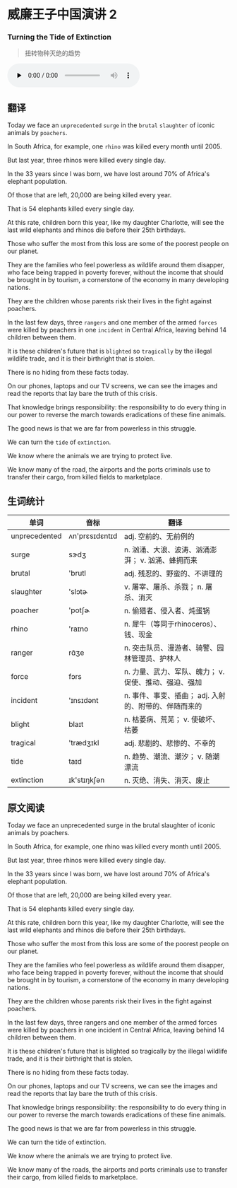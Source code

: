 # 威廉王子中国演讲 2
### Turning the Tide of Extinction
>扭转物种灭绝的趋势

<audio id="audio" controls="" controlsList="nodownload" oncontextmenu="return false" preload="none">
    <source id="mp3" src="../audio/2019-May/Turning the Tide of Extinction.mp3">
</audio>

## 翻译
Today we face an `unprecedented` `surge` in the `brutal` `slaughter` of iconic animals by `poachers`.

In South Africa, for example, one `rhino` was kiiled every month until 2005.

But last year, three rhinos were killed every single day.

In the 33 years since I was born, we have lost around 70% of Africa's elephant population.

Of those that are left, 20,000 are being killed every year.

That is 54 elephants killed every single day.

At this rate, children born this year, like my daughter Charlotte, will see the last wild elephants and rhinos die before their 25th birthdays.

Those who suffer the most from this loss are some of the poorest people on our planet.

They are the families who feel powerless as wildlife around them disapper, who face being trapped in poverty forever, without the income that should be brought in by tourism, a cornerstone of the economy in many developing nations.

They are the children whose parents risk their lives in the fight against poachers.

In the last few days, three `rangers` and one member of the armed `forces` were killed by peachers in one `incident` in Central Africa, leaving behind 14 children between them.

It is these children's future that is `blighted` so `tragically` by the illegal wildlife trade, and it is their birthright that is stolen.

There is no hiding from these facts today.

On our phones, laptops and our TV screens, we can see the images and read the reports that lay bare the truth of this crisis.

That knowledge brings responsibility: the responsibility to do every thing in our power to reverse the march towards eradications of these fine animals.

The good news is that we are far from powerless in this struggle.

We can turn the `tide` of `extinction`.

We know where the animals we are trying to protect live.

We know many of the road, the airports and the ports criminals use to transfer their cargo, from killed fields to marketplace.

## 生词统计
| 单词 | 音标 | 翻译 |
|-|-|-|
| unprecedented | ʌn'prɛsɪdɛntɪd | adj. 空前的、无前例的 |
| surge | sɝdʒ | n. 汹涌、大浪、波涛、汹涌澎湃； v. 汹涌、蜂拥而来 |
| brutal | 'brutl | adj. 残忍的、野蛮的、不讲理的 |
| slaughter | 'slɔtɚ | v. 屠宰、屠杀、杀戮； n. 屠杀、消灭 |
| poacher | 'potʃɚ | n. 偷猎者、侵入者、炖蛋锅 |
| rhino | 'raɪno | n. 犀牛（等同于rhinoceros）、钱、现金 |
| ranger | rɑ̃ʒe | n. 突击队员、漫游者、骑警、园林管理员、护林人  |
| force | fɔrs | n. 力量、武力、军队、魄力； v. 促使、推动、强迫、强加 |
| incident | 'ɪnsɪdənt | n. 事件、事变、插曲； adj. 入射的、附带的、伴随而来的 |
| blight | blaɪt | n. 枯萎病、荒芜； v. 使破坏、枯萎 |
| tragical | 'trædʒɪkl | adj. 悲剧的、悲惨的、不幸的 |
| tide | taɪd | n. 趋势、潮流、潮汐； v. 随潮漂流 |
| extinction | ɪk'stɪŋkʃən | n. 灭绝、消失、消灭、废止 |

## 原文阅读
Today we face an unprecedented surge in the brutal slaughter of iconic animals by poachers.

In South Africa, for example, one rhino was killed every month until 2005.

But last year, three rhinos were killed every single day.

In the 33 years since I was born, we have lost around 70% of Africa's elephant population.

Of those that are left, 20,000 are being killed every year.

That is 54 elephants killed every single day.

At this rate, children born this year, like my daughter Charlotte, will see the last wild elephants and rhinos die before their 25th birthdays.

Those who suffer the most from this loss are some of the poorest people on our planet.

They are the families who feel powerless as wildlife around them disapper, who face being trapped in poverty forever, without the income that should be brought in by tourism, a cornerstone of the economy in many developing nations.

They are the children whose parents risk their lives in the fight against poachers.

In the last few days, three rangers and one member of the armed forces were killed by poachers in one incident in Central Africa, leaving behind 14 children between them.

It is these children's future that is blighted so tragically by the illegal wildlife trade, and it is their birthright that is stolen.

There is no hiding from these facts today.

On our phones, laptops and our TV screens, we can see the images and read the reports that lay bare the truth of this crisis.

That knowledge brings responsibility: the responsibility to do every thing in our power to reverse the march towards eradications of these fine animals.

The good news is that we are far from powerless in this struggle.

We can turn the tide of extinction.

We know where the animals we are trying to protect live.

We know many of the roads, the airports and ports criminals use to transfer their cargo, from killed fields to marketplace.